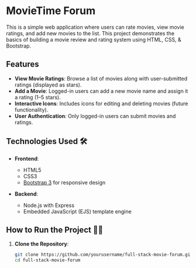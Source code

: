 # MovieTime Forum 

This is a simple web application where users can rate movies, view movie ratings, and add new movies to the list. This project demonstrates the basics of building a movie review and rating system using HTML, CSS, & Bootstrap.

## Features 

- **View Movie Ratings**: Browse a list of movies along with user-submitted ratings (displayed as stars).  
- **Add a Movie**: Logged-in users can add a new movie name and assign it a rating (1–5 stars).  
- **Interactive Icons**: Includes icons for editing and deleting movies (future functionality).  
- **User Authentication**: Only logged-in users can submit movies and ratings.  

## Technologies Used 🛠️

- **Frontend**:
  - HTML5
  - CSS3
  - [Bootstrap 3](https://getbootstrap.com/docs/3.4/) for responsive design
    

- **Backend**:
  - Node.js with Express
  - Embedded JavaScript (EJS) template engine

## How to Run the Project 🏃‍♂️

1. **Clone the Repository**:
   ```bash
   git clone https://github.com/yourusername/full-stack-movie-forum.git
   cd full-stack-movie-forum
